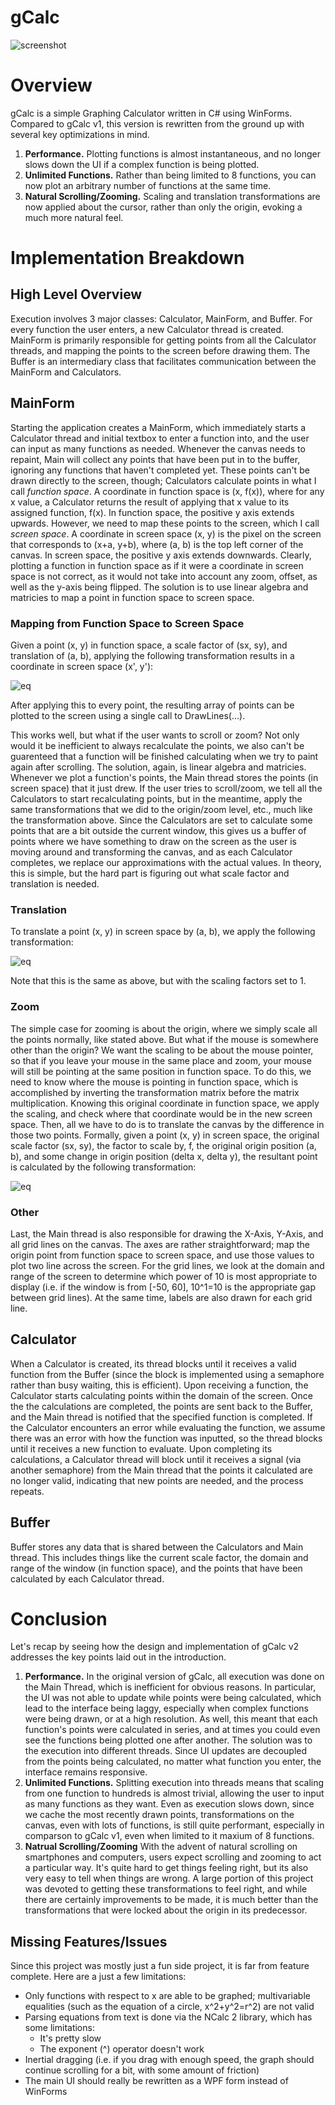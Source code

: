 # gCalc
![screenshot](gcalc.png?raw=true)
# Overview

gCalc is a simple Graphing Calculator written in C# using WinForms. Compared to gCalc v1, this version is rewritten from the ground up with several key optimizations in mind.

1. **Performance.** Plotting functions is almost instantaneous, and no longer slows down the UI if a complex function is being plotted.
2. **Unlimited Functions.** Rather than being limited to 8 functions, you can now plot an arbitrary number of functions at the same time.
3. **Natural Scrolling/Zooming.** Scaling and translation transformations are now applied about the cursor, rather than only the origin, evoking a much more natural feel.

# Implementation Breakdown

## High Level Overview
Execution involves 3 major classes: Calculator, MainForm, and Buffer. For every function the user enters, a new Calculator thread is created. MainForm is primarily responsible for getting points from all the Calculator threads, and mapping the points to the screen before drawing them. The Buffer is an intermediary class that facilitates communication between the MainForm and Calculators.

## MainForm
Starting the application creates a MainForm, which immediately starts a Calculator thread and initial textbox to enter a function into, and the user can input as many functions as needed. Whenever the canvas needs to repaint, Main will collect any points that have been put in to the buffer, ignoring any functions that haven't completed yet. These points can't be drawn directly to the screen, though; Calculators calculate points in what I call *function space*. A coordinate in function space is (x, f(x)), where for any x value, a Calculator returns the result of applying that x value to its assigned function, f(x). In function space, the positive y axis extends upwards. However, we need to map these points to the screen, which I call *screen space*. A coordinate in screen space (x, y) is the pixel on the screen that corresponds to (x+a, y+b), where (a, b) is the top left corner of the canvas. In screen space, the positive y axis extends downwards. Clearly, plotting a function in function space as if it were a coordinate in screen space is not correct, as it would not take into account any zoom, offset, as well as the y-axis being flipped. The solution is to use linear algebra and matricies to map a point in function space to screen space.

### Mapping from Function Space to Screen Space
Given a point (x, y) in function space, a scale factor of (sx, sy), and translation of (a, b), applying the following transformation results in a coordinate in screen space (x', y'):

![eq](https://latex.codecogs.com/gif.latex?\begin{bmatrix}&space;x'\\&space;y'\\&space;1&space;\end{bmatrix}&space;=&space;\begin{bmatrix}&space;s_x&&space;0&space;&&space;a\\&space;0&&space;s_y&space;&&space;b\\&space;0&&space;0&&space;1&space;\end{bmatrix}&space;\begin{bmatrix}&space;x\\&space;y\\&space;1&space;\end{bmatrix})

After applying this to every point, the resulting array of points can be plotted to the screen using a single call to DrawLines(...).

This works well, but what if the user wants to scroll or zoom? Not only would it be inefficient to always recalculate the points, we also can't be guarenteed that a function will be finished calculating when we try to paint again after scrolling. The solution, again, is linear algebra and matricies. Whenever we plot a function's points, the Main thread stores the points (in screen space) that it just drew. If the user tries to scroll/zoom, we tell all the Calculators to start recalculating points, but in the meantime, apply the same transformations that we did to the origin/zoom level, etc., much like the transformation above. Since the Calculators are set to calculate some points that are a bit outside the current window, this gives us a buffer of points where we have something to draw on the screen as the user is moving around and transforming the canvas, and as each Calculator completes, we replace our approximations with the actual values.
In theory, this is simple, but the hard part is figuring out what scale factor and translation is needed.

### Translation
To translate a point (x, y) in screen space by (a, b), we apply the following transformation:

![eq](https://latex.codecogs.com/gif.latex?\begin{bmatrix}&space;x'\\&space;y'\\&space;1&space;\end{bmatrix}&space;=&space;\begin{bmatrix}&space;1&&space;0&space;&&space;a\\&space;0&&space;1&space;&&space;b\\&space;0&&space;0&&space;1&space;\end{bmatrix}&space;\begin{bmatrix}&space;x\\&space;y\\&space;1&space;\end{bmatrix})

Note that this is the same as above, but with the scaling factors set to 1.

### Zoom
The simple case for zooming is about the origin, where we simply scale all the points normally, like stated above. But what if the mouse is somewhere other than the origin? We want the scaling to be about the mouse pointer, so that if you leave your mouse in the same place and zoom, your mouse will still be pointing at the same position in function space. To do this, we need to know where the mouse is pointing in function space, which is accomplished by inverting the transformation matrix before the matrix multiplication. Knowing this original coordinate in function space, we apply the scaling, and check where that coordinate would be in the new screen space. Then, all we have to do is to translate the canvas by the difference in those two points. Formally, given a point (x, y) in screen space, the original scale factor (sx, sy), the factor to scale by, f, the original origin position (a, b), and some change in origin position (delta x, delta y), the resultant point is calculated by the following transformation:

![eq](https://latex.codecogs.com/gif.latex?\begin{bmatrix}&space;x'\\&space;y'\\&space;1&space;\end{bmatrix}&space;=&space;\begin{bmatrix}&space;s_x'&&space;0&space;&&space;a-\Delta&space;x\\&space;0&&space;s_y'&space;&&space;b-\Delta&space;y\\&space;0&&space;0&&space;1&space;\end{bmatrix}&space;\left(&space;\begin{bmatrix}&space;s_x&&space;0&space;&&space;a\\&space;0&&space;s_y&space;&&space;b\\&space;0&&space;0&&space;1&space;\end{bmatrix}^{-1}&space;\begin{bmatrix}&space;x\\&space;y\\&space;1&space;\end{bmatrix}&space;\right))

### Other
Last, the Main thread is also responsible for drawing the X-Axis, Y-Axis, and all grid lines on the canvas. The axes are rather straightforward; map the origin point from function space to screen space, and use those values to plot two line across the screen. For the grid lines, we look at the domain and range of the screen to determine which power of 10 is most appropriate to display (i.e. if the window is from [-50, 60], 10^1=10 is the appropriate gap between grid lines). At the same time, labels are also drawn for each grid line.

## Calculator
When a Calculator is created, its thread blocks until it receives a valid function from the Buffer (since the block is implemented using a semaphore rather than busy waiting, this is efficient). Upon receiving a function, the Calculator starts calculating points within the domain of the screen. Once the the calculations are completed, the points are sent back to the Buffer, and the Main thread is notified that the specified function is completed. If the Calculator encounters an error while evaluating the function, we assume there was an error with how the function was inputted, so the thread blocks until it receives a new function to evaluate.
Upon completing its calculations, a Calculator thread will block until it receives a signal (via another semaphore) from the Main thread that the points it calculated are no longer valid, indicating that new points are needed, and the process repeats.

## Buffer
Buffer stores any data that is shared between the Calculators and Main thread. This includes things like the current scale factor, the domain and range of the window (in function space), and the points that have been calculated by each Calculator thread.

# Conclusion
Let's recap by seeing how the design and implementation of gCalc v2 addresses the key points laid out in the introduction.
1. **Performance.**
In the original version of gCalc, all execution was done on the Main Thread, which is inefficient for obvious reasons. In particular, the UI was not able to update while points were being calculated, which lead to the interface being laggy, especially when complex functions were being drawn, or at a high resolution. As well, this meant that each function's points were calculated in series, and at times you could even see the functions being plotted one after another.
The solution was to the execution into different threads. Since UI updates are decoupled from the points being calculated, no matter what function you enter, the interface remains responsive.
2. **Unlimited Functions.**
Splitting execution into threads means that scaling from one function to hundreds is almost trivial, allowing the user to input as many functions as they want. Even as execution slows down, since we cache the most recently drawn points, transformations on the canvas, even with lots of functions, is still quite performant, especially in comparson to gCalc v1, even when limited to it maxium of 8 functions.
3. **Natrual Scrolling/Zooming** With the advent of natural scrolling on smartphones and computers, users expect scrolling and zooming to act a particular way. It's quite hard to get things feeling right, but its also very easy to tell when things are wrong. A large portion of this project was devoted to getting these transformations to feel right, and while there are certainly improvements to be made, it is much better than the transformations that were locked about the origin in its predecessor.

## Missing Features/Issues
Since this project was mostly just a fun side project, it is far from feature complete. Here are a just a few limitations:

- Only functions with respect to x are able to be graphed; multivariable equalities (such as the equation of a circle, x^2+y^2=r^2) are not valid
- Parsing equations from text is done via the NCalc 2 library, which has some limitations:
  - It's pretty slow
  - The exponent (^) operator doesn't work
- Inertial dragging (i.e. if you drag with enough speed, the graph should continue scrolling for a bit, with some amount of friction)
- The main UI should really be rewritten as a WPF form instead of WinForms




